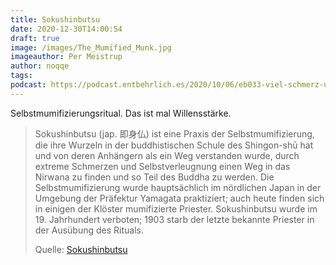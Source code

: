 ```yaml
---
title: Sokushinbutsu
date: 2020-12-30T14:00:54
draft: true
image: /images/The_Mumified_Munk.jpg
imageauthor: Per Meistrup
author: noqqe
tags:
podcast: https://podcast.entbehrlich.es/2020/10/06/eb033-viel-schmerz-und-leid/
---
```


Selbstmumifizierungsritual. Das ist mal Willensstärke.

> Sokushinbutsu (jap. 即身仏) ist eine Praxis der Selbstmumifizierung, die ihre
> Wurzeln in der buddhistischen Schule des Shingon-shū hat und von deren
> Anhängern als ein Weg verstanden wurde, durch extreme Schmerzen und
> Selbstverleugnung einen Weg in das Nirwana zu finden und so Teil des Buddha zu
> werden. Die Selbstmumifizierung wurde hauptsächlich im nördlichen Japan in der
> Umgebung der Präfektur Yamagata praktiziert; auch heute finden sich in einigen
> der Klöster mumifizierte Priester. Sokushinbutsu wurde im 19. Jahrhundert
> verboten; 1903 starb der letzte bekannte Priester in der Ausübung des Rituals.
>
> Quelle: [Sokushinbutsu](https://de.wikipedia.org/wiki/Sokushinbutsu)
